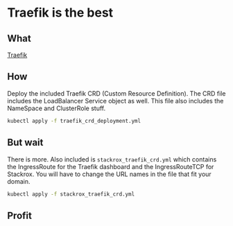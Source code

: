 # Traefik is the best

## What

[Traefik](https://containo.us/traefik/)

## How

Deploy the included Traefik CRD (Custom Resource Definition). The CRD file includes the LoadBalancer Service object as well. This file also includes the NameSpace and ClusterRole stuff.

```bash
kubectl apply -f traefik_crd_deployment.yml
```

## But wait

There is more. Also included is `stackrox_traefik_crd.yml` which contains the IngressRoute for the Traefik dashboard and the IngressRouteTCP for Stackrox. You will have to change the URL names in the file that fit your domain.

```bash
kubectl apply -f stackrox_traefik_crd.yml
```

## Profit
